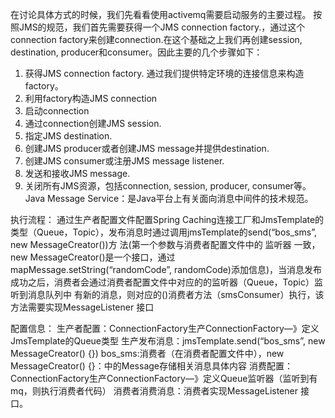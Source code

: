 在讨论具体方式的时候，我们先看看使用activemq需要启动服务的主要过程。
按照JMS的规范，我们首先需要获得一个JMS connection factory.，通过这个connection factory来创建connection.在这个基础之上我们再创建session, destination, producer和consumer。因此主要的几个步骤如下：
1. 获得JMS connection factory. 通过我们提供特定环境的连接信息来构造factory。
2. 利用factory构造JMS connection
3. 启动connection
4. 通过connection创建JMS session.
5. 指定JMS destination.
6. 创建JMS producer或者创建JMS message并提供destination.
7. 创建JMS consumer或注册JMS message listener.
8. 发送和接收JMS message.
9. 关闭所有JMS资源，包括connection, session, producer, consumer等。
Java Message Service：是Java平台上有关面向消息中间件的技术规范。

执行流程：
通过生产者配置文件配置Spring Caching连接工厂和JmsTemplate的类型（Queue，Topic），发布消息时通过调用jmsTemplate的send(“bos_sms”, new MessageCreator())方
法(第一个参数与消费者配置文件中的 监听器 一致，new MessageCreator()是一个接口，通过
mapMessage.setString(“randomCode”, randomCode)添加信息)，当消息发布成功之后，消费者会通过消费者配置文件中对应的的监听器（Queue，Topic）监听到消息队列中
有新的消息，则对应的()消费者方法（smsConsumer）执行，该方法需要实现MessageListener 接口

配置信息：
生产者配置：ConnectionFactory生产ConnectionFactory—》定义JmsTemplate的Queue类型
生产发布消息：jmsTemplate.send(“bos_sms”, new MessageCreator() {}) bos_sms:消费者（在消费者配置文件中），new MessageCreator() {}：中的Message存储相关消息具体内容
消费配置：ConnectionFactory生产ConnectionFactory—》定义Queue监听器（监听到有mq，则执行消费者代码）
消费者消费消息：消费者实现MessageListener 接口。
